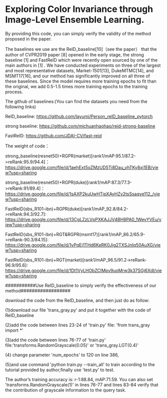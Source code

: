 # Exploring Color Invariance through Image-Level Ensemble Learning.


By providing this code, you can simply verify the validity of the method proposed in the paper.

The baselines we use are the ReID_baseline[10]（see the paper） that the author of CVPR2019 paper [8] opened in the early stage, the strong baseline [1] and FastReID which were recently open sourced by one of the main authors in [1] . We have conducted experiments on three of the largest and most representative datasets, Market-1501[13], DukeMTMC[14], and MSMT17[16], and our method has significantly improved on all three of these baselines. Since the model requires more training epochs to fit than the original, we add 0.5-1.5 times more training epochs to the training process. 

The github of baselines:(You can find the datasets you need from the following links)

ReID_baseline: https://github.com/layumi/Person_reID_baseline_pytorch

strong baseline: https://github.com/michuanhaohao/reid-strong-baseline

FastReID: https://github.com/JDAI-CV/fast-reid


The weight of code：

strong_baseline(resnet50)+RGPR(market)[rank1/mAP:95.1/87.2->reRank:95.9/94.4]：https://drive.google.com/file/d/1aehExt5oZMzUD5Tj8Dau_vhTKy8xj1EB/view?usp=sharing

strong_baseline(resnet50)+RGPR(duke)[rank1/mAP:87.3/77.3->reRank:91/89.4]：https://drive.google.com/file/d/1sAXP2kuUwHTipXAyHZy2tsSsaqye112_/view?usp=sharing

FastReID(sbs_R101-ibn)+RGPR(duke)[rank1/mAP_92.8/84.2->reRank:94.3/92.7]: https://drive.google.com/file/d/13CgLZzLVpPXKAJJV4BH8PA0_1WeyYVEu/view?usp=sharing

FastReID(sbs_R101-ibn)+RGT&RGPR(msmt17)[rank1/mAP_86.2/65.9->reRank-90.3/84.15]: https://drive.google.com/file/d/1vPqEj1THd6KeRK0Jjg2TXSJnIq50AuXG/view?usp=sharing

FastReID(sbs_R101-ibn)+RGT(market)[rank1/mAP_96.5/91.2->reRank-96.9/95.6]: https://drive.google.com/file/d/1Dt1VyLHObZClMpv9uoMrw3k37SGj6XdI/view?usp=sharing


###########Use ReID_baseline to simply verify the effectiveness of our method##################

download the code from the ReID_baseline, and then just do as follow:

(1)download our file 'trans_gray.py' and put it together with the code of ReID_baseline

(2)add the code between lines 23-24 of 'train.py' file:  'from trans_gray import *' 

(3)add the code between lines 76-77 of 'train.py' file:'transforms.RandomGrayscale(0.05)' or 'trans_gray.LGT(0.4)'

(4) change parameter 'num_epochs' to 120 on line 386, 

(5)and use command 'python train.py --train_all' to train according to the tutorial provided by author,finally use 'test.py' to test.

The author’s training accuracy is: r-1:88.84, mAP:71.59. 
You can also set 'transforms.RandomGrayscale(1)' in lines 76-77 and lines 83-84 verify that the contribution of grayscale information to the query task.
